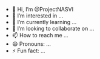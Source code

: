 - 👋 Hi, I’m @ProjectNASVI
- 👀 I’m interested in ...
- 🌱 I’m currently learning ...
- 💞️ I’m looking to collaborate on ...
- 📫 How to reach me ...
- 😄 Pronouns: ...
- ⚡ Fun fact: ...

<!---
ProjectNASVI/ProjectNASVI is a ✨ special ✨ repository because its `README.md` (this file) appears on your GitHub profile.
You can click the Preview link to take a look at your changes.
--->
